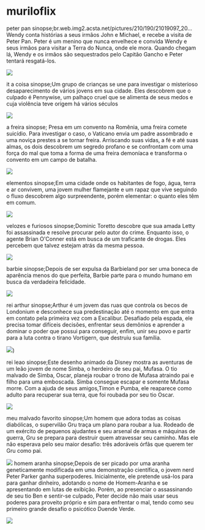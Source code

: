 # muriloflix

peter pan
sinopse;br.web.img2.acsta.net/pictures/210/190/21019097_20...
Wendy conta histórias a seus irmãos John e Michael, e recebe a visita de Peter Pan. Peter é um menino que nunca envelhece e convida Wendy e seus irmãos para visitar a Terra do Nunca, onde ele mora. Quando chegam lá, Wendy e os irmãos são sequestrados pelo Capitão Gancho e Peter tentará resgatá-los.

![](https://media1.tenor.com/m/Vk86sfx2S7MAAAAd/peter-pan-funny.gif)


it a coisa
sinopse;Um grupo de crianças se une para investigar o misterioso desaparecimento de vários jovens em sua cidade. Eles descobrem que o culpado é Pennywise, um palhaço cruel que se alimenta de seus medos e cuja violência teve origem há vários séculos

![](https://media1.tenor.com/m/hhIc-T8e3yAAAAAC/cuter-smile.gif)


a freira
sinopse;
Presa em um convento na Romênia, uma freira comete suicídio. Para investigar o caso, o Vaticano envia um padre assombrado e uma noviça prestes a se tornar freira. Arriscando suas vidas, a fé e até suas almas, os dois descobrem um segredo profano e se confrontam com uma força do mal que toma a forma de uma freira demoníaca e transforma o convento em um campo de batalha.

![](https://media1.tenor.com/m/3T8hBKIBQygAAAAd/chenle-nct-chenle.gif)


elementos
sinopse;Em uma cidade onde os habitantes de fogo, água, terra e ar convivem, uma jovem mulher flamejante e um rapaz que vive seguindo o fluxo descobrem algo surpreendente, porém elementar: o quanto eles têm em comum.

![](https://media1.tenor.com/m/gCD7MTc354YAAAAC/want-to-have-a-taste-ember.gif)


velozes e furiosos
sinopse;Dominic Toretto descobre que sua amada Letty foi assassinada e resolve procurar pelo autor do crime. Enquanto isso, o agente Brian O'Conner está em busca de um traficante de drogas. Eles percebem que talvez estejam atrás da mesma pessoa.

![](https://media1.tenor.com/m/NvjVnX2DAtsAAAAC/we-talking-or-racing-talking-or-racing.gif)


barbie
sinopse;Depois de ser expulsa da Barbieland por ser uma boneca de aparência menos do que perfeita, Barbie parte para o mundo humano em busca da verdadeira felicidade.

![](https://media1.tenor.com/m/pcp4fY75jO0AAAAC/side-eye-ew.gif)


rei arthur
sinopse;Arthur é um jovem das ruas que controla os becos de Londonium e desconhece sua predestinação até o momento em que entra em contato pela primeira vez com a Excalibur. Desafiado pela espada, ele precisa tomar difíceis decisões, enfrentar seus demônios e aprender a dominar o poder que possui para conseguir, enfim, unir seu povo e partir para a luta contra o tirano Vortigern, que destruiu sua família.

![](https://media1.tenor.com/m/6ne_-CrM6KQAAAAd/trnchy-trench-quest.gif))


rei leao
sinopse;Este desenho animado da Disney mostra as aventuras de um leão jovem de nome Simba, o herdeiro de seu pai, Mufasa. O tio malvado de Simba, Oscar, planeja roubar o trono de Mufasa atraindo pai e filho para uma emboscada. Simba consegue escapar e somente Mufasa morre. Com a ajuda de seus amigos,Timon e Pumba, ele reaparece como adulto para recuperar sua terra, que foi roubada por seu tio Oscar.

![](https://media1.tenor.com/m/MHPlRQ_8L8kAAAAC/lion-king-simba.gif)

meu malvado favorito
sinopse;Um homem que adora todas as coisas diabólicas, o supervilão Gru traça um plano para roubar a lua. Rodeado de um exército de pequenos ajudantes e seu arsenal de armas e máquinas de guerra, Gru se prepara para destruir quem atravessar seu caminho. Mas ele não esperava pelo seu maior desafio: três adoráveis órfãs que querem ter Gru como pai.

![](https://media1.tenor.com/m/yvvCvJRhQr8AAAAC/not-doing.gif)
homem aranha
sinopse;Depois de ser picado por uma aranha geneticamente modificada em uma demonstração científica, o jovem nerd Peter Parker ganha superpoderes. Inicialmente, ele pretende usá-los para para ganhar dinheiro, adotando o nome de Homem-Aranha e se apresentando em lutas de exibição. Porém, ao presenciar o assassinando de seu tio Ben e sentir-se culpado, Peter decide não mais usar seus poderes para proveito próprio e sim para enfrentar o mal, tendo como seu primeiro grande desafio o psicótico Duende Verde.

![](https://media1.tenor.com/m/crgtZG8koeIAAAAd/peter-parker.gif)
